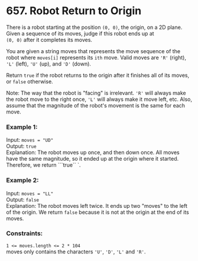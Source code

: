# 657. Robot Return to Origin    
   
There is a robot starting at the position ```(0, 0)```, the origin, on a 2D plane. Given a sequence of its moves, judge if this robot ends up at   
```(0, 0)``` after it completes its moves.   
   
You are given a string moves that represents the move sequence of the robot where ```moves[i]``` represents its ```ith``` move. Valid moves are ```'R'``` (right), ```'L'``` (left), ```'U'``` (up), and ```'D'``` (down).   
   
Return ```true``` if the robot returns to the origin after it finishes all of its moves, or ```false``` otherwise.   
   
Note: The way that the robot is "facing" is irrelevant. ```'R'``` will always make the robot move to the right once, ```'L'``` will always make it move left, etc. Also,    assume that the magnitude of the robot's movement is the same for each move.   
   
    
   
### **Example 1:**   
Input: ```moves = "UD"```   
Output: ```true```   
Explanation: The robot moves up once, and then down once. All moves have the same magnitude, so it ended up at the origin where it started. Therefore, we return ```true``   `.
   
### **Example 2:**   
Input: ```moves = "LL"```   
Output: ```false```   
Explanation: The robot moves left twice. It ends up two "moves" to the left of the origin. We return ```false``` because it is not at the origin at the end of its moves.   
    
   
### **Constraints:**   
```1 <= moves.length <= 2 * 104```   
moves only contains the characters ```'U'```, ```'D'```, ```'L'``` and ```'R'```.   